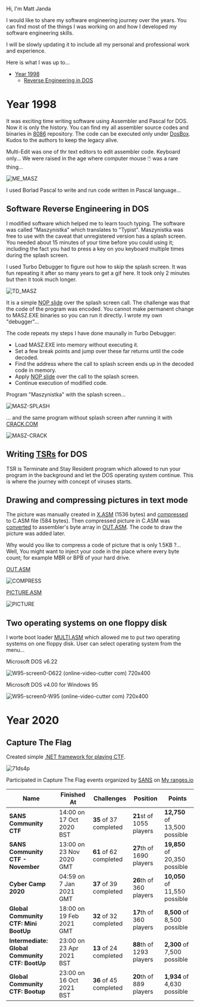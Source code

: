 Hi, I'm Matt Janda

I would like to share my software engineering journey over the years. You can find most of the things I was working on and how I developed my software engineering skills.

I will be slowly updating it to include all my personal and professional work and experience. 


Here is what I was up to... 

* [Year 1998](https://github.com/Jandini/Jandini/blob/main/README.md#year-1998)
  * [Reverse Engineering in DOS](https://github.com/Jandini/Jandini/blob/main/README.md#software-reverse-engineering-in-dos)

# Year 1998

It was exciting time writing software using Assembler and Pascal for DOS. Now it is only the history.
You can find my all assembler source codes and binaries in [8086](https://github.com/Jandini/8086) repository.
The code can be executed only under [DosBox](https://www.dosbox.com/). Kudos to the authors to keep the legacy alive.

Multi-Edit was one of thr text editors to edit assembler code. Keyboard only... We were raised in the age where computer mouse 🖱️ was a rare thing...  

![ME_MASZ](https://user-images.githubusercontent.com/19593367/202818994-3e053783-9911-48be-be54-11750ee33fd1.gif)

I used Borlad Pascal to write and run code written in Pascal language...



## Software Reverse Engineering in DOS

I modified software which helped me to learn touch typing. The software was called "Maszynistka" which translates to "Typist". Maszynistka was free to use with the caveat that unregistered version has a splash screen. 
You needed about 15 minutes of your time before you could using it; including the fact you had to press a key on you keyboard multiple times during the splash screen. 

I used Turbo Debugger to figure out how to skip the splash screen. It was fun repeating it after so many years to get a gif here. It took only 2 minutes but then it took much longer.

![TD_MASZ](https://user-images.githubusercontent.com/19593367/202817851-761425ca-0336-4240-a197-2a9984db452f.gif)



It is a simple [NOP slide](https://en.wikipedia.org/wiki/NOP_slide) over the splash screen call.
The challenge was that the code of the program was encoded. 
You cannot make permanent change to MASZ.EXE binaries so you can run it directly. I wrote my own "debugger"... 

The code repeats my steps I have done maunally in Turbo Debugger:
- Load MASZ.EXE into memory without executing it.
- Set a few break points and jump over these far returns until the code decoded.
- Find the address where the call to splash screen ends up in the decoded code in memory.
- Apply [NOP slide](https://en.wikipedia.org/wiki/NOP_slide) over the call to the splash screen.
- Continue execution of modified code.

Program "Maszynistka" with the splash screen...

![MASZ-SPLASH](https://user-images.githubusercontent.com/19593367/202403492-828171a2-2e4c-411d-8bbb-70e77b00bed5.gif)

... and the same program without splash screen after running it with [CRACK.COM](https://github.com/Jandini/8086/blob/main/CRACK/CRACK.ASM)

![MASZ-CRACK](https://user-images.githubusercontent.com/19593367/202403750-d7bf8743-2d03-4e1d-a2c0-8b5eba3237f0.gif)


## Writing [TSRs](https://en.wikipedia.org/wiki/Terminate-and-stay-resident_program) for DOS

TSR is Terminate and Stay Resident program which allowed to run your program in the background and let the DOS operating system continue. 
This is where the journey with concept of viruses starts. 



## Drawing and compressing pictures in text mode

The picture was manually created in [X.ASM](https://github.com/Jandini/8086/tree/main/COMPRESS) (1536 bytes) and [compressed](https://github.com/Jandini/8086/blob/main/COMPRESS/COMPRESS.PAS) to C.ASM file (584 bytes). Then compressed picture in C.ASM was [converted](https://github.com/Jandini/8086/blob/main/COMPRESS/CONVERT.PAS) to assembler's byte array in [OUT.ASM](https://github.com/Jandini/8086/blob/main/COMPRESS/OUT.ASM).
The code to draw the picture was added later. 

Why would you like to compress a code of picture that is only 1.5KB ?... Well, You might want to inject your code in the place where every byte count; for example MBR or BPB of your hard drive. 


[OUT.ASM](https://github.com/Jandini/8086/blob/main/COMPRESS/OUT.ASM)

![COMPRESS](https://user-images.githubusercontent.com/19593367/202412547-cdae0eb8-6506-4fe1-b2cb-262794c50241.gif)

[PICTURE.ASM](https://github.com/Jandini/8086/blob/main/PICTURE/PICTURE.ASM)

![PICTURE](https://user-images.githubusercontent.com/19593367/202411411-d234abaf-d036-4784-9df4-464369b797c2.gif)


## Two operating systems on one floppy disk

I worte boot loader [MULTI.ASM](https://github.com/Jandini/8086/blob/main/MULTI/MULTI.ASM) which allowed me to put two operating systems on one floppy disk.
User can select operating system from the menu...

Microsoft DOS v6.22

![W95-screen0-D622 (online-video-cutter com) 720x400](https://user-images.githubusercontent.com/19593367/202869923-f9ce8ce8-344f-4a5e-8b53-a9e673f08983.gif)

Microsoft DOS v4.00 for Windows 95

![W95-screen0-W95 (online-video-cutter com) 720x400](https://user-images.githubusercontent.com/19593367/202869953-7a4444dc-44f0-4039-8c0b-95d60cdf7b00.gif)




# Year 2020



## Capture The Flag 

Created simple [.NET framework for playing CTF](https://github.com/Jandini/Janda.CTF). 

![71ds4p](https://user-images.githubusercontent.com/19593367/202848932-82facb7b-1815-49d8-9491-4ce78b8d2a9d.gif)



Participated in Capture The Flag events organized by [SANS](https://www.sans.org/uk/) on [My ranges.io](https://ranges.io/my-events?filter=finished)

| Name                                           | Finished At              | Challenges             | Position                 | Points                        |
| ---------------------------------------------- | ------------------------ | ---------------------- | ------------------------ | ----------------------------- |
| **SANS Community CTF**                         | 14:00 on 17 Oct 2020 BST | **35** of 37 completed | **21**st of 1055 players | **12,750** of 13,500 possible |
| **SANS Community CTF - November**              | 13:00 on 23 Nov 2020 GMT | **61** of 62 completed | **27**th of 1690 players | **19,850** of 20,350 possible |
| **Cyber Camp 2020**                            | 04:59 on 7 Jan 2021 GMT  | **37** of 39 completed | **26**th of 360 players  | **10,050** of 11,550 possible |
| **Global Community CTF: Mini BootUp**          | 18:00 on 19 Feb 2021 GMT | **32** of 32 completed | **17**th of 360 players  | **8,500** of 8,500 possible   |
| **Intermediate: Global Community CTF: BootUp** | 23:00 on 23 Apr 2021 BST | **13** of 24 completed | **88**th of 1293 players | **2,300** of 7,500 possible   |
| **Global Community CTF: Bootup**               | 23:00 on 16 Oct 2021 BST | **36** of 45 completed | **20**th of 889 players  | **1,934** of 4,630 possible   |







